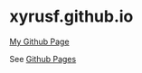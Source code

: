 # xyrusf.github.io
[My Github Page](https://xyrusf.github.io)

See [Github Pages](https://pages.github.com/)

